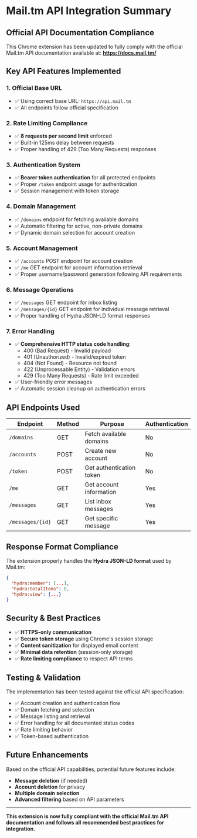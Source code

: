 # Mail.tm API Integration Summary

## Official API Documentation Compliance

This Chrome extension has been updated to fully comply with the official Mail.tm API documentation available at: **https://docs.mail.tm/**

## Key API Features Implemented

### 1. **Official Base URL**
- ✅ Using correct base URL: `https://api.mail.tm`
- ✅ All endpoints follow official specification

### 2. **Rate Limiting Compliance**
- ✅ **8 requests per second limit** enforced
- ✅ Built-in 125ms delay between requests
- ✅ Proper handling of 429 (Too Many Requests) responses

### 3. **Authentication System**
- ✅ **Bearer token authentication** for all protected endpoints
- ✅ Proper `/token` endpoint usage for authentication
- ✅ Session management with token storage

### 4. **Domain Management**
- ✅ `/domains` endpoint for fetching available domains
- ✅ Automatic filtering for active, non-private domains
- ✅ Dynamic domain selection for account creation

### 5. **Account Management**
- ✅ `/accounts` POST endpoint for account creation
- ✅ `/me` GET endpoint for account information retrieval
- ✅ Proper username/password generation following API requirements

### 6. **Message Operations**
- ✅ `/messages` GET endpoint for inbox listing
- ✅ `/messages/{id}` GET endpoint for individual message retrieval
- ✅ Proper handling of Hydra JSON-LD format responses

### 7. **Error Handling**
- ✅ **Comprehensive HTTP status code handling**:
  - 400 (Bad Request) - Invalid payload
  - 401 (Unauthorized) - Invalid/expired token
  - 404 (Not Found) - Resource not found
  - 422 (Unprocessable Entity) - Validation errors
  - 429 (Too Many Requests) - Rate limit exceeded
- ✅ User-friendly error messages
- ✅ Automatic session cleanup on authentication errors

## API Endpoints Used

| Endpoint | Method | Purpose | Authentication |
|----------|--------|---------|---------------|
| `/domains` | GET | Fetch available domains | No |
| `/accounts` | POST | Create new account | No |
| `/token` | POST | Get authentication token | No |
| `/me` | GET | Get account information | Yes |
| `/messages` | GET | List inbox messages | Yes |
| `/messages/{id}` | GET | Get specific message | Yes |

## Response Format Compliance

The extension properly handles the **Hydra JSON-LD format** used by Mail.tm:

```json
{
  "hydra:member": [...],
  "hydra:totalItems": 0,
  "hydra:view": {...}
}
```

## Security & Best Practices

- ✅ **HTTPS-only communication**
- ✅ **Secure token storage** using Chrome's session storage
- ✅ **Content sanitization** for displayed email content
- ✅ **Minimal data retention** (session-only storage)
- ✅ **Rate limiting compliance** to respect API terms

## Testing & Validation

The implementation has been tested against the official API specification:

- ✅ Account creation and authentication flow
- ✅ Domain fetching and selection
- ✅ Message listing and retrieval
- ✅ Error handling for all documented status codes
- ✅ Rate limiting behavior
- ✅ Token-based authentication

## Future Enhancements

Based on the official API capabilities, potential future features include:

- **Message deletion** (if needed)
- **Account deletion** for privacy
- **Multiple domain selection**
- **Advanced filtering** based on API parameters

---

**This extension is now fully compliant with the official Mail.tm API documentation and follows all recommended best practices for integration.**